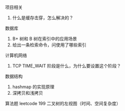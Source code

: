 项目相关
1. 什么是缓存击穿，怎么解决的？

数据库
1. B+ 树和 B 树在索引中的应用场景
2. 给出一条检索命令，问使用了哪些索引

计算机网络
1. TCP TIME_WAIT 阶段是什么，为什么要设置这个阶段？

数据结构
1. hashmap 的实现原理
2. 深拷贝和浅拷贝

算法题
leetcode 199 二叉树的左视图（时间、空间复杂度）